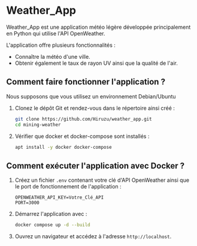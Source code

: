 # Weather_App

Weather_App est une application météo légère développée principalement en Python qui utilise l'API OpenWeather.


L'application offre plusieurs fonctionnalités :
- Connaître la météo d'une ville. 
- Obtenir également le taux de rayon UV ainsi que la qualité de l'air. 

## Comment faire fonctionner l'application ? 
Nous supposons que vous utilisez un environnement Debian/Ubuntu 

1. Clonez le dépôt Git et rendez-vous dans le répertoire ainsi créé :

    ```sh
    git clone https://github.com/Hiruzu/weather_app.git
    cd mining-weather
    ```

2. Vérifier que docker et docker-compose sont installés  :

    ```sh
    apt install -y docker docker-compose
    ```

## Comment exécuter l'application avec Docker ?

1. Créez un fichier `.env` contenant votre clé d'API OpenWeather ainsi que le port de fonctionnement de l'application :

    ```env
    OPENWEATHER_API_KEY=Votre_Clé_API
    PORT=3000
    ```

2. Démarrez l'application avec :

    ```sh
    docker compose up -d --build
    ```

3. Ouvrez un navigateur et accédez à l'adresse `http://localhost`.
